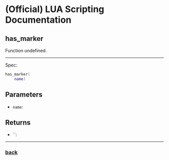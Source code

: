 
# (Official) LUA Scripting Documentation

## has_marker

Function undefined.

___

Spec:

```lua
has_marker(
	name)
```

## Parameters

- `name`: 

## Returns

- ``: 

___

### [back](../other)
